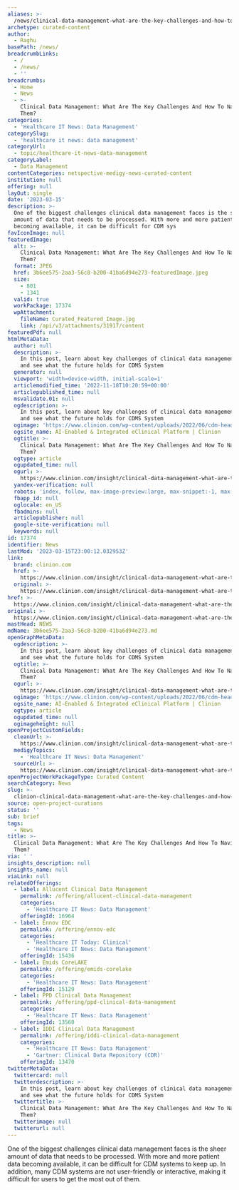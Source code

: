 ```yaml
---
aliases: >-
  /news/clinical-data-management-what-are-the-key-challenges-and-how-to-navigate-them
archetype: curated-content
author:
  - Raghu
basePath: /news/
breadcrumbLinks:
  - /
  - /news/
  - ''
breadcrumbs:
  - Home
  - News
  - >-
    Clinical Data Management: What Are The Key Challenges And How To Navigate
    Them?
categories:
  - 'Healthcare IT News: Data Management'
categorySlug:
  - 'healthcare it news: data management'
categoryUrl:
  - topic/healthcare-it-news-data-management
categoryLabel:
  - Data Management
contentCategories: netspective-medigy-news-curated-content
institution: null
offering: null
layOut: single
date: '2023-03-15'
description: >-
  One of the biggest challenges clinical data management faces is the sheer
  amount of data that needs to be processed. With more and more patient data
  becoming available, it can be difficult for CDM sys
favIconImage: null
featuredImage:
  alt: >-
    Clinical Data Management: What Are The Key Challenges And How To Navigate
    Them?
  format: JPEG
  href: 3b6ee575-2aa3-56c8-b200-41ba6d94e273-featuredImage.jpeg
  size:
    - 801
    - 1341
  valid: true
  workPackage: 17374
  wpAttachment:
    fileName: Curated_Featured_Image.jpg
    link: /api/v3/attachments/31917/content
featuredPdf: null
htmlMetaData:
  author: null
  description: >-
    In this post, learn about key challenges of clinical data management face
    and see what the future holds for CDMS System
  generator: null
  viewport: 'width=device-width, initial-scale=1'
  articlemodified_time: '2022-11-18T10:20:59+00:00'
  articlepublished_time: null
  msvalidate.01: null
  ogdescription: >-
    In this post, learn about key challenges of clinical data management face
    and see what the future holds for CDMS System
  ogimage: 'https://www.clinion.com/wp-content/uploads/2022/06/cdm-header.jpg'
  ogsite_name: AI-Enabled & Integrated eClinical Platform | Clinion
  ogtitle: >-
    Clinical Data Management: What Are The Key Challenges And How To Navigate
    Them?
  ogtype: article
  ogupdated_time: null
  ogurl: >-
    https://www.clinion.com/insight/clinical-data-management-what-are-the-key-challenges/
  yandex-verification: null
  robots: 'index, follow, max-image-preview:large, max-snippet:-1, max-video-preview:-1'
  fbapp_id: null
  oglocale: en_US
  fbadmins: null
  articlepublisher: null
  google-site-verification: null
  keywords: null
id: 17374
identifier: News
lastMod: '2023-03-15T23:00:12.032953Z'
link:
  brand: clinion.com
  href: >-
    https://www.clinion.com/insight/clinical-data-management-what-are-the-key-challenges/
  original: >-
    https://www.clinion.com/insight/clinical-data-management-what-are-the-key-challenges/
href: >-
  https://www.clinion.com/insight/clinical-data-management-what-are-the-key-challenges/
original: >-
  https://www.clinion.com/insight/clinical-data-management-what-are-the-key-challenges/
mastHead: NEWS
mdName: 3b6ee575-2aa3-56c8-b200-41ba6d94e273.md
openGraphMetaData:
  ogdescription: >-
    In this post, learn about key challenges of clinical data management face
    and see what the future holds for CDMS System
  ogtitle: >-
    Clinical Data Management: What Are The Key Challenges And How To Navigate
    Them?
  ogurl: >-
    https://www.clinion.com/insight/clinical-data-management-what-are-the-key-challenges/
  ogimage: 'https://www.clinion.com/wp-content/uploads/2022/06/cdm-header.jpg'
  ogsite_name: AI-Enabled & Integrated eClinical Platform | Clinion
  ogtype: article
  ogupdated_time: null
  ogimageheight: null
openProjectCustomFields:
  cleanUrl: >-
    https://www.clinion.com/insight/clinical-data-management-what-are-the-key-challenges/
  medigyTopics:
    - 'Healthcare IT News: Data Management'
  sourceUrl: >-
    https://www.clinion.com/insight/clinical-data-management-what-are-the-key-challenges/
openProjectWorkPackageType: Curated Content
searchCategory: News
slug: >-
  clinion-clinical-data-management-what-are-the-key-challenges-and-how-to-navigate-them
source: open-project-curations
status: ''
sub: brief
tags:
  - News
title: >-
  Clinical Data Management: What Are The Key Challenges And How To Navigate
  Them?
via: ' '
insights_description: null
insights_name: null
viaLink: null
relatedOfferings:
  - label: Allucent Clinical Data Management
    permalink: /offering/allucent-clinical-data-management
    categories:
      - 'Healthcare IT News: Data Management'
    offeringId: 16964
  - label: Ennov EDC
    permalink: /offering/ennov-edc
    categories:
      - 'Healthcare IT Today: Clinical'
      - 'Healthcare IT News: Data Management'
    offeringId: 15436
  - label: Emids CoreLAKE
    permalink: /offering/emids-corelake
    categories:
      - 'Healthcare IT News: Data Management'
    offeringId: 15129
  - label: PPD Clinical Data Management
    permalink: /offering/ppd-clinical-data-management
    categories:
      - 'Healthcare IT News: Data Management'
    offeringId: 13560
  - label: IDDI Clinical Data Management
    permalink: /offering/iddi-clinical-data-management
    categories:
      - 'Healthcare IT News: Data Management'
      - 'Gartner: Clinical Data Repository (CDR)'
    offeringId: 13470
twitterMetaData:
  twittercard: null
  twitterdescription: >-
    In this post, learn about key challenges of clinical data management face
    and see what the future holds for CDMS System
  twittertitle: >-
    Clinical Data Management: What Are The Key Challenges And How To Navigate
    Them?
  twitterimage: null
  twitterurl: null
---
```

One of the biggest challenges clinical data management faces is the sheer amount of data that needs to be processed. With more and more patient data becoming available, it can be difficult for CDM systems to keep up. In addition, many CDM systems are not user-friendly or interactive, making it difficult for users to get the most out of them.